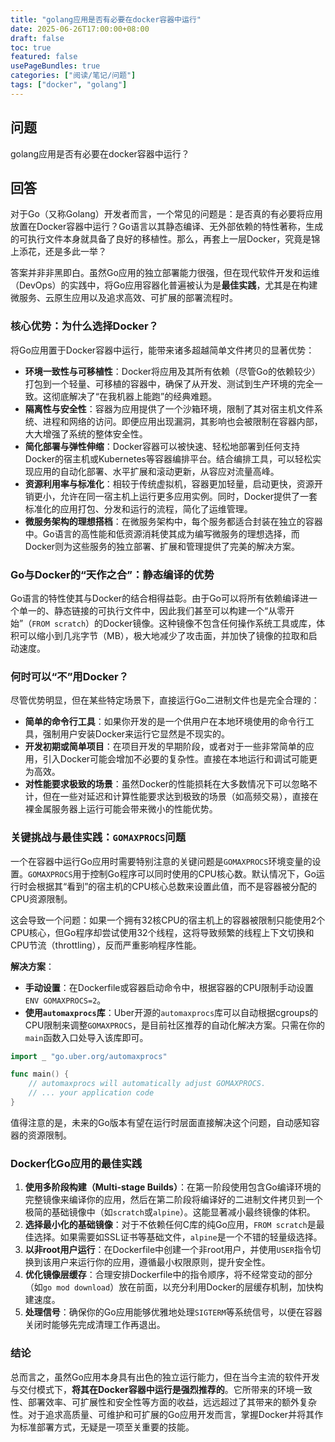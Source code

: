 ```yaml
---
title: "golang应用是否有必要在docker容器中运行"
date: 2025-06-26T17:00:00+08:00
draft: false
toc: true
featured: false
usePageBundles: true
categories: ["阅读/笔记/问题"]
tags: ["docker", "golang"]
---
```


## 问题


golang应用是否有必要在docker容器中运行？


## 回答

对于Go（又称Golang）开发者而言，一个常见的问题是：是否真的有必要将应用放置在Docker容器中运行？Go语言以其静态编译、无外部依赖的特性著称，生成的可执行文件本身就具备了良好的移植性。那么，再套上一层Docker，究竟是锦上添花，还是多此一举？

答案并非非黑即白。虽然Go应用的独立部署能力很强，但在现代软件开发和运维（DevOps）的实践中，将Go应用容器化普遍被认为是**最佳实践**，尤其是在构建微服务、云原生应用以及追求高效、可扩展的部署流程时。

### 核心优势：为什么选择Docker？

将Go应用置于Docker容器中运行，能带来诸多超越简单文件拷贝的显著优势：

  * **环境一致性与可移植性**：Docker将应用及其所有依赖（尽管Go的依赖较少）打包到一个轻量、可移植的容器中，确保了从开发、测试到生产环境的完全一致。这彻底解决了“在我机器上能跑”的经典难题。
  * **隔离性与安全性**：容器为应用提供了一个沙箱环境，限制了其对宿主机文件系统、进程和网络的访问。即便应用出现漏洞，其影响也会被限制在容器内部，大大增强了系统的整体安全性。
  * **简化部署与弹性伸缩**：Docker容器可以被快速、轻松地部署到任何支持Docker的宿主机或Kubernetes等容器编排平台。结合编排工具，可以轻松实现应用的自动化部署、水平扩展和滚动更新，从容应对流量高峰。
  * **资源利用率与标准化**：相较于传统虚拟机，容器更加轻量，启动更快，资源开销更小，允许在同一宿主机上运行更多应用实例。同时，Docker提供了一套标准化的应用打包、分发和运行的流程，简化了运维管理。
  * **微服务架构的理想搭档**：在微服务架构中，每个服务都适合封装在独立的容器中。Go语言的高性能和低资源消耗使其成为编写微服务的理想选择，而Docker则为这些服务的独立部署、扩展和管理提供了完美的解决方案。

### Go与Docker的“天作之合”：静态编译的优势

Go语言的特性使其与Docker的结合相得益彰。由于Go可以将所有依赖编译进一个单一的、静态链接的可执行文件中，因此我们甚至可以构建一个“从零开始”（`FROM scratch`）的Docker镜像。这种镜像不包含任何操作系统工具或库，体积可以缩小到几兆字节（MB），极大地减少了攻击面，并加快了镜像的拉取和启动速度。

### 何时可以“不”用Docker？

尽管优势明显，但在某些特定场景下，直接运行Go二进制文件也是完全合理的：

  * **简单的命令行工具**：如果你开发的是一个供用户在本地环境使用的命令行工具，强制用户安装Docker来运行它显然是不现实的。
  * **开发初期或简单项目**：在项目开发的早期阶段，或者对于一些非常简单的应用，引入Docker可能会增加不必要的复杂性。直接在本地运行和调试可能更为高效。
  * **对性能要求极致的场景**：虽然Docker的性能损耗在大多数情况下可以忽略不计，但在一些对延迟和计算性能要求达到极致的场景（如高频交易），直接在裸金属服务器上运行可能会带来微小的性能优势。

### 关键挑战与最佳实践：`GOMAXPROCS`问题

一个在容器中运行Go应用时需要特别注意的关键问题是`GOMAXPROCS`环境变量的设置。`GOMAXPROCS`用于控制Go程序可以同时使用的CPU核心数。默认情况下，Go运行时会根据其“看到”的宿主机的CPU核心总数来设置此值，而不是容器被分配的CPU资源限制。

这会导致一个问题：如果一个拥有32核CPU的宿主机上的容器被限制只能使用2个CPU核心，但Go程序却尝试使用32个线程，这将导致频繁的线程上下文切换和CPU节流（throttling），反而严重影响程序性能。

**解决方案**：

  * **手动设置**：在Dockerfile或容器启动命令中，根据容器的CPU限制手动设置`ENV GOMAXPROCS=2`。
  * **使用`automaxprocs`库**：Uber开源的`automaxprocs`库可以自动根据cgroups的CPU限制来调整`GOMAXPROCS`，是目前社区推荐的自动化解决方案。只需在你的`main`函数入口处导入该库即可。

<!-- end list -->

```go
import _ "go.uber.org/automaxprocs"

func main() {
    // automaxprocs will automatically adjust GOMAXPROCS.
    // ... your application code
}
```

值得注意的是，未来的Go版本有望在运行时层面直接解决这个问题，自动感知容器的资源限制。

### Docker化Go应用的最佳实践

1.  **使用多阶段构建（Multi-stage Builds）**：在第一阶段使用包含Go编译环境的完整镜像来编译你的应用，然后在第二阶段将编译好的二进制文件拷贝到一个极简的基础镜像中（如`scratch`或`alpine`）。这能显著减小最终镜像的体积。
2.  **选择最小化的基础镜像**：对于不依赖任何C库的纯Go应用，`FROM scratch`是最佳选择。如果需要如SSL证书等基础文件，`alpine`是一个不错的轻量级选择。
3.  **以非root用户运行**：在Dockerfile中创建一个非root用户，并使用`USER`指令切换到该用户来运行你的应用，遵循最小权限原则，提升安全性。
4.  **优化镜像层缓存**：合理安排Dockerfile中的指令顺序，将不经常变动的部分（如`go mod download`）放在前面，以充分利用Docker的层缓存机制，加快构建速度。
5.  **处理信号**：确保你的Go应用能够优雅地处理`SIGTERM`等系统信号，以便在容器关闭时能够先完成清理工作再退出。

### 结论

总而言之，虽然Go应用本身具有出色的独立运行能力，但在当今主流的软件开发与交付模式下，**将其在Docker容器中运行是强烈推荐的**。它所带来的环境一致性、部署效率、可扩展性和安全性等方面的收益，远远超过了其带来的额外复杂性。对于追求高质量、可维护和可扩展的Go应用开发而言，掌握Docker并将其作为标准部署方式，无疑是一项至关重要的技能。

